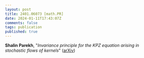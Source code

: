 ```yaml
---
layout: post
title: 2401.06073 [math.PR]
date: 2024-01-11T17:43:07Z
comments: false
tags: publication
published: true
---
```


<b>Shalin Parekh</b>, "<i>Invariance principle for the KPZ equation arising in stochastic flows of  kernels</i>" ([arXiv](http://arxiv.org/abs/2401.06073v1))
